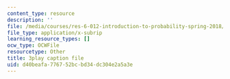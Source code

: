 ```yaml
---
content_type: resource
description: ''
file: /media/courses/res-6-012-introduction-to-probability-spring-2018/d40beafa776752bcbd34dc304e2a5a3e_FT0ptFu6dVA.vtt
file_type: application/x-subrip
learning_resource_types: []
ocw_type: OCWFile
resourcetype: Other
title: 3play caption file
uid: d40beafa-7767-52bc-bd34-dc304e2a5a3e
---
```

